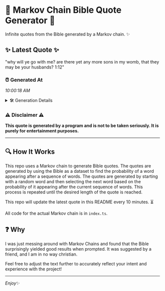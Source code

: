 # 📖 Markov Chain Bible Quote Generator 📖

Infinite quotes from the Bible generated by a Markov chain. ✨

## ✨ Latest Quote ✨
"why will ye go with me? are there yet any more sons in my womb, that they may be your husbands? 1:12"

### ⏰ Generated At
*10:00:18 AM*

<details>
    <summary>🛠️ Generation Details</summary>
    <p>
        <strong>🌱 Seed:</strong> why<br>
        <strong>🔄 Iterations:</strong> 21<br>
        <strong>📜 Context History:</strong><br>[ why ]: will<br>[ why, will ]: ye<br>[ why, will, ye ]: go<br>[ why, will, ye, go ]: with<br>[ why, will, ye, go, with ]: me?<br>[ why, will, ye, go, with, me? ]: are<br>[ will, ye, go, with, me?, are ]: there<br>[ ye, go, with, me?, are, there ]: yet<br>[ go, with, me?, are, there, yet ]: any<br>[ with, me?, are, there, yet, any ]: more<br>[ me?, are, there, yet, any, more ]: sons<br>[ are, there, yet, any, more, sons ]: in<br>[ there, yet, any, more, sons, in ]: my<br>[ yet, any, more, sons, in, my ]: womb,<br>[ any, more, sons, in, my, womb, ]: that<br>[ more, sons, in, my, womb,, that ]: they<br>[ sons, in, my, womb,, that, they ]: may<br>[ in, my, womb,, that, they, may ]: be<br>[ my, womb,, that, they, may, be ]: your<br>[ womb,, that, they, may, be, your ]: husbands?<br>[ that, they, may, be, your, husbands? ]: 1:12<br>
    </p>
</details>

### ⚠️ Disclaimer ⚠️
**This quote is generated by a program and is not to be taken seriously. It is purely for entertainment purposes.**

---

## 🔍 How It Works

This repo uses a Markov chain to generate Bible quotes. The quotes are generated by using the Bible as a dataset to find the probability of a word appearing after a sequence of words. The quotes are generated by starting with a random word and then selecting the next word based on the probability of it appearing after the current sequence of words. This process is repeated until the desired length of the quote is reached.

This repo will update the latest quote in this README every 10 minutes. ⏳

All code for the actual Markov chain is in `index.ts`.

## ❓ Why

I was just messing around with Markov Chains and found that the Bible surprisingly yielded good results when prompted. 
It was suggested by a friend, and I am in no way christian.

Feel free to adjust the text further to accurately reflect your intent and experience with the project!

---

*Enjoy*✨
